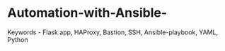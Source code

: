 # Automation-with-Ansible-
Keywords - Flask app, HAProxy, Bastion, SSH, Ansible-playbook, YAML, Python
